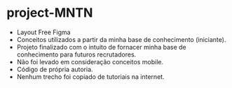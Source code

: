 # project-MNTN
- Layout Free Figma
- Conceitos utilizados a partir da minha base de conhecimento (iniciante).
- Projeto finalizado com o intuito de fornacer minha base de conhecimento para futuros recrutadores.
- Não foi levado em consideração conceitos mobile.
- Código de própria autoria.
- Nenhum trecho foi copiado de tutoriais na internet.
